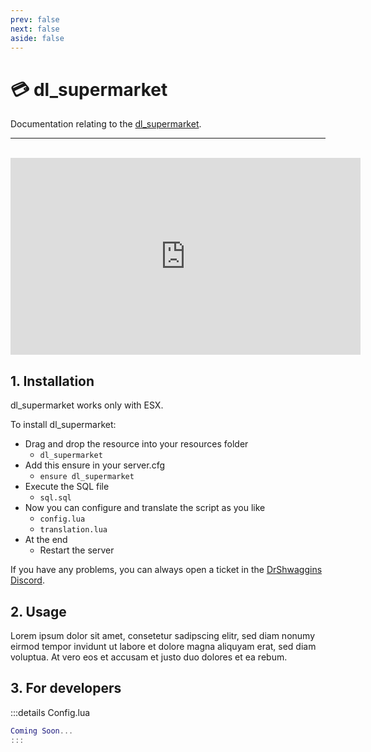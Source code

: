 ```yaml
---
prev: false
next: false
aside: false
---
```


# 💳 dl_supermarket
Documentation relating to the [dl_supermarket](https://drshwaggins-scripts.tebex.io/package/5591749).

___
<br>
<iframe width="560" height="315" src="https://www.youtube.com/embed/lOJN95puxk8?si=ZVD0T6qBu_fXRO2S" frameborder="0" allow="accelerometer; autoplay; clipboard-write; encrypted-media; gyroscope; picture-in-picture; web-share" allowfullscreen></iframe>

## 1. Installation
dl_supermarket works only with ESX. 

To install dl_supermarket:
- Drag and drop the resource into your resources folder
  - `dl_supermarket`
- Add this ensure in your server.cfg
  - `ensure dl_supermarket`
- Execute the SQL file
  - `sql.sql`
- Now you can configure and translate the script as you like
  - `config.lua`
  - `translation.lua`
- At the end
  - Restart the server

If you have any problems, you can always open a ticket in the [DrShwaggins Discord](https://discord.gg/K9H27J5VaS).

## 2. Usage
Lorem ipsum dolor sit amet, consetetur sadipscing elitr, sed diam nonumy eirmod tempor invidunt ut labore et dolore magna aliquyam erat, sed diam voluptua. At vero eos et accusam et justo duo dolores et ea rebum.

## 3. For developers

:::details Config.lua
```lua
Coming Soon...
:::
